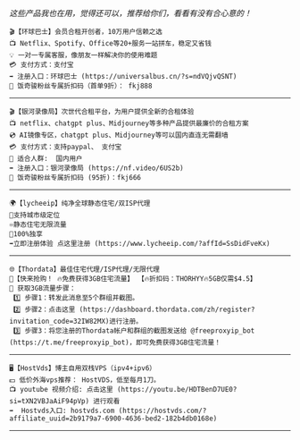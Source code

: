 *这些产品我也在用，觉得还可以，推荐给你们，看看有没有合心意的！*  

    🎬【环球巴士】会员合租开创者，10万用户信赖之选
    📺 Netflix、Spotify、Office等20+服务一站拼车，稳定又省钱
    💡 一对一专属客服，像朋友一样解决你的使用难题
    💳 支付方式：支付宝
    ➡️ 注册入口：环球巴士 (https://universalbus.cn/?s=ndVQjvQSNT)
    🎁 饭奇骏粉丝专属折扣码（首单9折）： fkj888
-------------

    🎬【银河录像局】次世代合租平台，为用户提供全新的合租体验
    📺 netflix、chatgpt plus、Midjourney等多种产品提供最廉价的合租方案
    💿 AI镜像专区，chatgpt plus、Midjourney等可以国内直连无需翻墙
    💳 支付方式：支持paypal、 支付宝
    👥 适合人群:  国内用户
    ➡️ 注册入口：银河录像局 (https://nf.video/6US2b)
    🎁 饭奇骏粉丝专属折扣码 (95折)：fkj666
--------------     

    🌍【lycheeip】纯净全球静态住宅/双ISP代理
    📍支持城市级定位
    ♾️静态住宅无限流量
    🔰100%独享
    ➡️立即注册体验 点这里注册 (https://www.lycheeip.com/?affId=SsDidFveKx)
---------------

    🌐【Thordata】最佳住宅代理/ISP代理/无限代理
    📢【快来抢购！ 🔥免费获得3GB住宅流量】 【🔥折扣码：THORHYY🔥5GB仅需$4.5】
    📝 获取3GB流量步骤：
     1️⃣ 步骤1：转发此消息至5个群组并截图。
     2️⃣ 步骤2：点击这里 (https://dashboard.thordata.com/zh/register?invitation_code=32IW82MX)进行注册。
     3️⃣ 步骤3：将您注册的Thordata帐户和群组的截图发送给 @freeproxyip_bot (https://t.me/freeproxyip_bot)，即可免费获得3GB住宅流量！
--------------

    🖥【HostVds】博主自用双栈VPS（ipv4+ipv6）
    💵 低价外海vps推荐： HostVDS，低至每月1刀。 
    📺 youtube 视频介绍: 点击这里 (https://youtu.be/HDTBenD7UE0?si=tXN2VBJaAiF94pVp) 进行观看
    ➡️  Hostvds入口: hostvds.com (https://hostvds.com/?affiliate_uuid=2b9179a7-6900-4636-bed2-182b4db0168e)  
-------------




